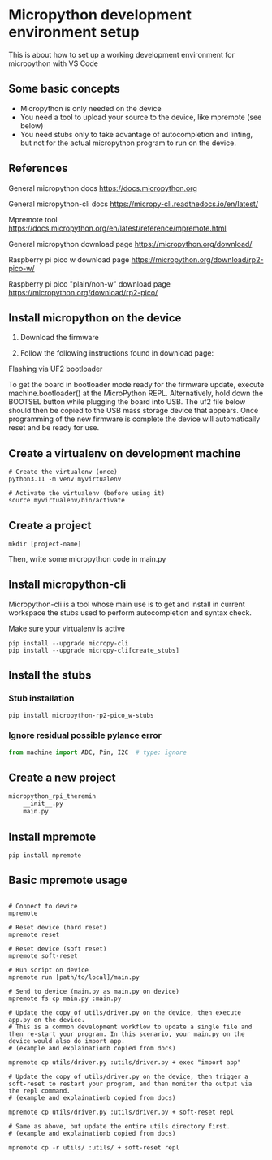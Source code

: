 # Micropython development environment setup

This is about how to set up a working development environment for micropython with VS Code

## Some basic concepts

* Micropython is only needed on the device
* You need a tool to upload your source to the device, like mpremote (see below)
* You need stubs only to take advantage of autocompletion and linting, but not for the actual micropython program to run on the device.

## References

General micropython docs
<https://docs.micropython.org>

General micropython-cli docs
<https://micropy-cli.readthedocs.io/en/latest/>

Mpremote tool
<https://docs.micropython.org/en/latest/reference/mpremote.html>

General micropython download page
<https://micropython.org/download/>

Raspberry pi pico w download page
<https://micropython.org/download/rp2-pico-w/>

Raspberry pi pico "plain/non-w" download page
<https://micropython.org/download/rp2-pico/>

## Install micropython on the device

1. Download the firmware

2. Follow the following instructions found in download page:

Flashing via UF2 bootloader

To get the board in bootloader mode ready for the
firmware update, execute machine.bootloader() at the
MicroPython REPL. Alternatively, hold down the BOOTSEL
button while plugging the board into USB. The uf2 file
below should then be copied to the USB mass storage
device that appears. Once programming of the new
firmware is complete the device will automatically
reset and be ready for use.

## Create a virtualenv on development machine

```shell
# Create the virtualenv (once)
python3.11 -m venv myvirtualenv 

# Activate the virtualenv (before using it)
source myvirtualenv/bin/activate
```

## Create a project

```shell
mkdir [project-name]
```

Then, write some micropython code in main.py

## Install micropython-cli

Micropython-cli is a tool whose main use is to get and install in current workspace the stubs used to perform autocompletion and syntax check.

Make sure your virtualenv is active

```shell
pip install --upgrade micropy-cli
pip install --upgrade micropy-cli[create_stubs]
```

## Install the stubs

### Stub installation

```shell
pip install micropython-rp2-pico_w-stubs
```

### Ignore residual possible pylance error

```python
from machine import ADC, Pin, I2C  # type: ignore

```

## Create a new project

```txt
micropython_rpi_theremin
    __init__.py
    main.py
```

## Install mpremote

```shell
pip install mpremote
```

## Basic mpremote usage

```shell

# Connect to device
mpremote

# Reset device (hard reset)
mpremote reset 

# Reset device (soft reset)
mpremote soft-reset

# Run script on device
mpremote run [path/to/local]/main.py  

# Send to device (main.py as main.py on device)
mpremote fs cp main.py :main.py

# Update the copy of utils/driver.py on the device, then execute app.py on the device.
# This is a common development workflow to update a single file and then re-start your program. In this scenario, your main.py on the device would also do import app.
# (example and explainationb copied from docs)

mpremote cp utils/driver.py :utils/driver.py + exec "import app"

# Update the copy of utils/driver.py on the device, then trigger a soft-reset to restart your program, and then monitor the output via the repl command.
# (example and explainationb copied from docs)

mpremote cp utils/driver.py :utils/driver.py + soft-reset repl

# Same as above, but update the entire utils directory first.
# (example and explainationb copied from docs)

mpremote cp -r utils/ :utils/ + soft-reset repl

```
